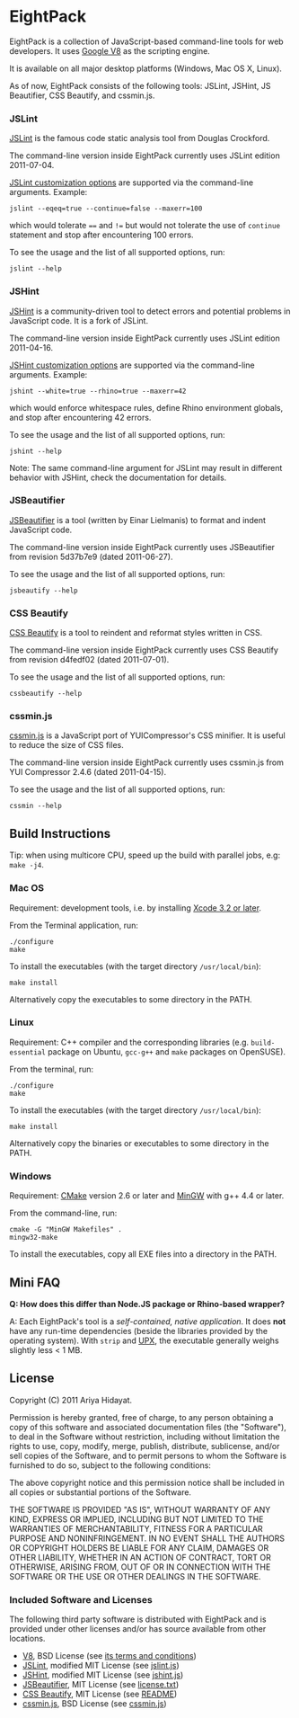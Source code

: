 # EightPack #

EightPack is a collection of JavaScript-based command-line tools for web
developers. It uses [Google V8](http://code.google.com/p/v8/)
as the scripting engine.

It is available on all major desktop platforms (Windows, Mac OS X, Linux).

As of now, EightPack consists of the following tools: JSLint, JSHint, JS
Beautifier, CSS Beautify, and cssmin.js.


### JSLint ###

[JSLint](http://jslint.com) is the famous code static analysis tool from
Douglas Crockford.

The command-line version inside EightPack currently uses JSLint edition
2011-07-04.

[JSLint customization options](http://www.jslint.com/lint.html#options)
are supported via the command-line arguments. Example:

    jslint --eqeq=true --continue=false --maxerr=100

which would tolerate <code>==</code> and <code>!=</code> but would not
tolerate the use of <code>continue</code> statement and stop after
encountering 100 errors.

To see the usage and the list of all supported options, run:

    jslint --help

### JSHint ###

[JSHint](http://jshint.com) is a community-driven tool to detect errors and
potential problems in JavaScript code. It is a fork of JSLint.

The command-line version inside EightPack currently uses JSLint edition
2011-04-16.

[JSHint customization options](http://jshint.com/#docs) are supported
via the command-line arguments. Example:

    jshint --white=true --rhino=true --maxerr=42

which would enforce whitespace rules, define Rhino
environment globals, and stop after encountering 42 errors.

To see the usage and the list of all supported options, run:

    jshint --help

Note: The same command-line argument for JSLint may result in different
behavior with JSHint, check the documentation for details.

### JSBeautifier ###

[JSBeautifier](http://jsbeautifier.org) is a tool (written by Einar Lielmanis)
to format and indent JavaScript code.

The command-line version inside EightPack currently uses JSBeautifier
from revision 5d37b7e9 (dated 2011-06-27).

To see the usage and the list of all supported options, run:

    jsbeautify --help

### CSS Beautify ###

[CSS Beautify](http://senchalabs.github.com/cssbeautify/) is a tool to reindent
and reformat styles written in CSS.

The command-line version inside EightPack currently uses CSS Beautify
from revision d4fedf02 (dated 2011-07-01).

To see the usage and the list of all supported options, run:

    cssbeautify --help

### cssmin.js ###

[cssmin.js](http://www.phpied.com/cssmin-js/) is a JavaScript port of
YUICompressor's CSS minifier. It is useful to reduce the size of CSS
files.

The command-line version inside EightPack currently uses cssmin.js from
YUI Compressor 2.4.6 (dated 2011-04-15).

To see the usage and the list of all supported options, run:

    cssmin --help

## Build Instructions ##

Tip: when using multicore CPU, speed up the build with parallel jobs, e.g:
<code>make -j4</code>.

### Mac OS ###

Requirement: development tools, i.e. by installing [Xcode 3.2 or
later](http://developer.apple.com/tools/xcode/).

From the Terminal application, run:

    ./configure
    make

To install the executables (with the target directory <code>/usr/local/bin</code>):

    make install

Alternatively copy the executables to some directory in the PATH.

### Linux ###

Requirement: C++ compiler and the corresponding libraries (e.g.
<code>build-essential</code> package on Ubuntu,
<code>gcc-g++</code> and <code>make</code> packages on OpenSUSE).

From the terminal, run:

    ./configure
    make

To install the executables (with the target directory <code>/usr/local/bin</code>):

    make install

Alternatively copy the binaries or executables to some directory in the PATH.

### Windows ###

Requirement: [CMake](http://www.cmake.org/cmake/resources/software.html)
version 2.6 or later and [MinGW](http://mingw.org) with g++ 4.4 or later.

From the command-line, run:

    cmake -G "MinGW Makefiles" .
    mingw32-make

To install the executables, copy all EXE files into a directory in the
PATH.

## Mini FAQ ##

**Q: How does this differ than Node.JS package or Rhino-based wrapper?**

A: Each EightPack's tool is a *self-contained, native application*. It
does **not** have any run-time dependencies (beside the libraries provided by
the operating system). With <code>strip</code> and [UPX](http://upx.sf.net),
the executable generally weighs slightly less < 1 MB.

## License ##

Copyright (C) 2011 Ariya Hidayat.

Permission is hereby granted, free of charge, to any person obtaining a copy
of this software and associated documentation files (the "Software"), to deal
in the Software without restriction, including without limitation the rights
to use, copy, modify, merge, publish, distribute, sublicense, and/or sell
copies of the Software, and to permit persons to whom the Software is
furnished to do so, subject to the following conditions:

The above copyright notice and this permission notice shall be included in
all copies or substantial portions of the Software.

THE SOFTWARE IS PROVIDED "AS IS", WITHOUT WARRANTY OF ANY KIND, EXPRESS OR
IMPLIED, INCLUDING BUT NOT LIMITED TO THE WARRANTIES OF MERCHANTABILITY,
FITNESS FOR A PARTICULAR PURPOSE AND NONINFRINGEMENT. IN NO EVENT SHALL THE
AUTHORS OR COPYRIGHT HOLDERS BE LIABLE FOR ANY CLAIM, DAMAGES OR OTHER
LIABILITY, WHETHER IN AN ACTION OF CONTRACT, TORT OR OTHERWISE, ARISING FROM,
OUT OF OR IN CONNECTION WITH THE SOFTWARE OR THE USE OR OTHER DEALINGS IN
THE SOFTWARE.

### Included Software and Licenses ###

The following third party software is distributed with EightPack and is provided
under other licenses and/or has source available from other locations.

* [V8](http://v8.googlecode.com), BSD License (see [its terms and conditions](http://code.google.com/apis/v8/terms.html))
* [JSLint](http://jslint.com), modified MIT License (see [jslint.js](https://github.com/douglascrockford/JSLint/blob/master/jslint.js))
* [JSHint](http://jshint.com), modified MIT License (see [jshint.js](https://github.com/jshint/jshint/blob/master/jshint.jsh))
* [JSBeautifier](http://jsbeautifier.org), MIT License (see [license.txt](https://github.com/einars/js-beautify/blob/master/license.txt))
* [CSS Beautify](http://senchalabs.github.com/cssbeautify/), MIT License (see [README](https://github.com/senchalabs/cssbeautify/blob/master/README.md))
* [cssmin.js](http://www.phpied.com/cssmin-js/), BSD License (see [cssmin.js](https://github.com/yui/yuicompressor/blob/master/ports/js/cssmin.js))
